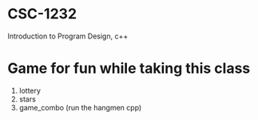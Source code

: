 # CSC-1232
Introduction to Program Design, c++

# Game for fun while taking this class

1. lottery
2. stars
3. game_combo (run the hangmen cpp)


